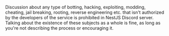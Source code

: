 Discussion about any type of botting, hacking, exploiting, modding, cheating, jail breaking, rooting, reverse engineering etc. that isn't authorized by the developers of the service is prohibited in NestJS Discord server. Talking about the existence of these subjects as a whole is fine, as long as you're not describing the process or encouraging it.